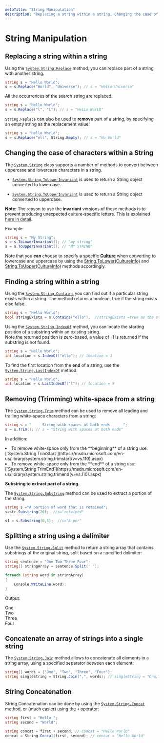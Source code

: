 ```yaml
---
metaTitle: "String Manipulation"
description: "Replacing a string within a string, Changing the case of characters within a String, Finding a string within a string, Removing (Trimming) white-space from a string, Splitting a string using a delimiter, Concatenate an array of strings into a single string, String Concatenation"
---
```


# String Manipulation



## Replacing a string within a string


Using the [`System.String.Replace`](https://msdn.microsoft.com/en-us/library/fk49wtc1(v=vs.110).aspx) method, you can replace part of a string with another string.

```cs
string s = "Hello World";
s = s.Replace("World", "Universe"); // s = "Hello Universe"

```

All the occurrences of the search string are replaced:

```cs
string s = "Hello World";
s = s.Replace("l", "L"); // s = "HeLLo WorLD"

```

`String.Replace` can also be used to **remove** part of a string, by specifying an empty string as the replacement value:

```cs
string s = "Hello World";
s = s.Replace("ell", String.Empty); // s = "Ho World"

```



## Changing the case of characters within a String


The [`System.String`](https://msdn.microsoft.com/en-us/library/system.string(v=vs.110).aspx) class supports a number of methods to convert between uppercase and lowercase characters in a string.

- [`System.String.ToLowerInvariant`](https://msdn.microsoft.com/en-us/library/system.string.tolowerinvariant(v=vs.110).aspx) is used to return a String object converted to lowercase.

- [`System.String.ToUpperInvariant`](https://msdn.microsoft.com/en-us/library/system.string.toupperinvariant(v=vs.110).aspx) is used to return a String object converted to uppercase.

**Note:** The reason to use the **invariant** versions of these methods is to prevent producing unexpected culture-specific letters. This is explained [here in detail](http://stackoverflow.com/a/19778131/1379664).

Example:

```cs
string s = "My String";
s = s.ToLowerInvariant(); // "my string"
s = s.ToUpperInvariant(); // "MY STRING"

```

Note that you **can** choose to specify a specific **[Culture](https://msdn.microsoft.com/en-us/library/system.globalization.cultureinfo(v=vs.110).aspx)** when converting to lowercase and uppercase by using the [String.ToLower(CultureInfo)](https://msdn.microsoft.com/en-us/library/s8z5yt00(v=vs.110).aspx) and [String.ToUpper(CultureInfo)](https://msdn.microsoft.com/en-us/library/24kc78ka(v=vs.110).aspx) methods accordingly.



## Finding a string within a string


Using the
[`System.String.Contains`](https://msdn.microsoft.com/en-us/library/dy85x1sa(v=vs.110).aspx) you can find out if a particular string exists within a string. The method returns a boolean, true if the string exists else false.

```cs
string s = "Hello World";
bool stringExists = s.Contains("ello");  //stringExists =true as the string contains the substring 

```

Using the [`System.String.IndexOf`](https://msdn.microsoft.com/en-us/library/k8b1470s(v=vs.110).aspx) method, you can locate the starting position of a substring within an existing string.<br />
Note the returned position is zero-based, a value of -1 is returned if the substring is not found.

```cs
string s = "Hello World";
int location = s.IndexOf("ello"); // location = 1

```

To find the first location from the ****end**** of a string, use the [`System.String.LastIndexOf`](https://msdn.microsoft.com/en-us/library/system.string.lastindexof(v=vs.110).aspx) method:

```cs
string s = "Hello World";
int location = s.LastIndexOf("l"); // location = 9

```



## Removing (Trimming) white-space from a string


The [`System.String.Trim`](https://msdn.microsoft.com/en-us/library/t97s7bs3(v=vs.110).aspx) method can be used to remove all leading and trailing white-space characters from a string:

```cs
string s = "     String with spaces at both ends      ";
s = s.Trim(); // s = "String with spaces at both ends"

```

In addition:

<li>
To remove white-space only from the **beginning** of a string use: [`System.String.TrimStart`](https://msdn.microsoft.com/en-us/library/system.string.trimstart(v=vs.110).aspx)
</li>
<li>
To remove white-space only from the **end** of a string use: [`System.String.TrimEnd`](https://msdn.microsoft.com/en-us/library/system.string.trimend(v=vs.110).aspx)
</li>

**Substring to extract part of a string.**

The [`System.String.Substring`](https://msdn.microsoft.com/en-us/library/hxthx5h6(v=vs.110).aspx) method can be used to extract a portion of the string.

```cs
string s ="A portion of word that is retained";
s=str.Substring(26);  //s="retained"

s1 = s.Substring(0,5);  //s="A por"

```



## Splitting a string using a delimiter


Use the [`System.String.Split`](https://msdn.microsoft.com/en-us/library/system.string.split(v=vs.110).aspx) method to return a string array that contains substrings of the original string, split based on a specified delimiter:

```cs
string sentence = "One Two Three Four";
string[] stringArray = sentence.Split(' ');

foreach (string word in stringArray)
{
    Console.WriteLine(word);    
}

```

Output:

> 
<p>One<br />
Two<br />
Three<br />
Four</p>




## Concatenate an array of strings into a single string


The [`System.String.Join`](https://msdn.microsoft.com/en-us/library/57a79xd0(v=vs.110).aspx) method allows to concatenate all elements in a string array, using a specified separator between each element:

```cs
string[] words = {"One", "Two", "Three", "Four"};
string singleString = String.Join(",", words); // singleString = "One,Two,Three,Four"

```



## String Concatenation


String Concatenation can be done by using the [`System.String.Concat`](https://msdn.microsoft.com/en-us/library/system.string.concat(v=vs.110).aspx) method, or (much easier) using the `+` operator:

```cs
string first = "Hello ";
string second = "World";

string concat = first + second; // concat = "Hello World"
concat = String.Concat(first, second); // concat = "Hello World"

```

